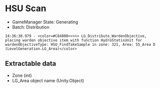 # HSU Scan
* GameManager State: Generating
* Batch: Distribution
```
14:36:38.979 - <color=#C84800>>>>> LG_Distribute_WardenObjective, placing warden objective item with function HydroStatisUnit for wardenObjectiveType: HSU_FindTakeSample in zone: 321, Area: 55_Area D (LevelGeneration.LG_Area)</color>
```

## Extractable data
* Zone (int)
* LG_Area object name (Unity.Object)